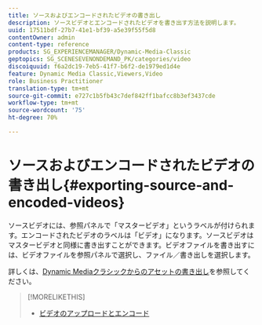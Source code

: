 ```yaml
---
title: ソースおよびエンコードされたビデオの書き出し
description: ソースビデオとエンコードされたビデオを書き出す方法を説明します。
uuid: 17511bdf-27b7-41e1-bf39-a5e39f55f5d8
contentOwner: admin
content-type: reference
products: SG_EXPERIENCEMANAGER/Dynamic-Media-Classic
geptopics: SG_SCENESEVENONDEMAND_PK/categories/video
discoiquuid: f6a2dc19-7eb5-41f7-b6f2-de1979ed1d4e
feature: Dynamic Media Classic,Viewers,Video
role: Business Practitioner
translation-type: tm+mt
source-git-commit: e727c1b5fb43c7def842ff1bafcc8b3ef3437cde
workflow-type: tm+mt
source-wordcount: '75'
ht-degree: 70%

---
```



# ソースおよびエンコードされたビデオの書き出し{#exporting-source-and-encoded-videos}

ソースビデオには、参照パネルで「マスタービデオ」というラベルが付けられます。エンコードされたビデオのラベルは「ビデオ」になります。ソースビデオはマスタービデオと同様に書き出すことができます。ビデオファイルを書き出すには、ビデオファイルを参照パネルで選択し、ファイル／書き出しを選択します。

詳しくは、[Dynamic Mediaクラシックからのアセットの書き出し](exporting-assets-from-dmc.md#exporting-assets-from-dmc)を参照してください。

>[!MORELIKETHIS]
>
>* [ビデオのアップロードとエンコード](uploading-encoding-videos.md#uploading_and_encoding_videos)

